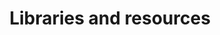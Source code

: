 ---
title: "Libraries and resources"
product-type: "import-api"
content-type: "overview"
list-type: "resources"
order: 3

sections:
  - content: |
      Below are some of the community-supported libraries and resources for the Stitch Import API.

      If you need help using these resources, we recommend creating an issue on the GitHub repository (linked below) or asking the [Stitch Community]({{ site.community }}){:target="new"}. **Note**: Stitch Support doesn't provide assistance for these resources.

      **Created your own library or have an example you want to share?** [Let us know] ({{ site.support }}) and we'll add it to the list.

      {% assign languages = site.data.import-api.resources.all | sort:"language" %}

      {% for language in languages %}
      ### {{ language.display-name }}

      {% assign resources = language.resources | sort:"title" %}

      {% for resource in resources %}
      - [{{ resource.title }}]({{ resource.url | flatify }}){:target="new"} by {{ resource.author | flatify }}
      {% endfor %}

      {% endfor %}
---